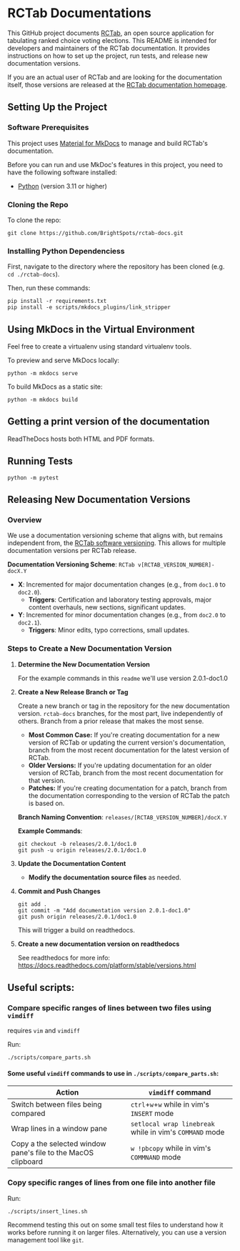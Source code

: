 # RCTab Documentations

This GitHub project documents [RCTab](rcvresources.org/rctab), an open source application for tabulating ranked choice voting elections. This README is intended for developers and maintainers of the RCTab documentation. It provides instructions on how to set up the project, run tests, and release new documentation versions.

If you are an actual user of RCTab and are looking for the documentation itself, those versions are released at the [RCTab documentation homepage](https://brightspots.github.io/rctab-docs/index.html).

## Setting Up the Project

### Software Prerequisites
This project uses [Material for MkDocs](https://squidfunk.github.io/mkdocs-material/) to manage and build RCTab's
documentation.

Before you can run and use MkDoc's features in this project, you need to have the following software installed:

- [Python](https://www.python.org/downloads/) (version 3.11 or higher)

### Cloning the Repo

To clone the repo:
```shell
git clone https://github.com/BrightSpots/rctab-docs.git
```

### Installing Python Dependenciess

First, navigate to the directory where the repository has been cloned (e.g. `cd ./rctab-docs`).

Then, run these commands:
```shell
pip install -r requirements.txt
pip install -e scripts/mkdocs_plugins/link_stripper
```

## Using MkDocs in the Virtual Environment

Feel free to create a virtualenv using standard virtualenv tools.

To preview and serve MkDocs locally:
```shell
python -m mkdocs serve
```

To build MkDocs as a static site:
```shell
python -m mkdocs build
```

## Getting a print version of the documentation

ReadTheDocs hosts both HTML and PDF formats.

## Running Tests

```shell
python -m pytest
```


## Releasing New Documentation Versions

### Overview

We use a documentation versioning scheme that aligns with, but remains independent from, the [RCTab software versioning](https://github.com/BrightSpots/rcv/wiki/RCTab-Versioning). This allows for multiple documentation versions per RCTab release.

**Documentation Versioning Scheme**: `RCTab v[RCTAB_VERSION_NUMBER]-docX.Y`

- **X**: Incremented for major documentation changes (e.g., from `doc1.0` to `doc2.0`).
  - **Triggers**: Certification and laboratory testing approvals, major content overhauls, new sections, significant updates.
- **Y**: Incremented for minor documentation changes (e.g., from `doc2.0` to `doc2.1`).
  - **Triggers**: Minor edits, typo corrections, small updates.

### Steps to Create a New Documentation Version

1. **Determine the New Documentation Version**

   For the example commands in this `readme` we'll use version 2.0.1-doc1.0

3. **Create a New Release Branch or Tag**

   Create a new branch or tag in the repository for the new documentation version. `rctab-docs` branches, for the most part, live independently of others. Branch from a prior release that makes the most sense.
   
     - **Most Common Case:** If you're creating documentation for a new version of RCTab or updating the current version's documentation, branch from the most recent documentation for the latest version of RCTab.  
     - **Older Versions:** If you're updating documentation for an older version of RCTab, branch from the most recent documentation for that version.
     - **Patches:** If you're creating documentation for a patch, branch from the documentation corresponding to the version of RCTab the patch is based on.

   **Branch Naming Convention**: `releases/[RCTAB_VERSION_NUMBER]/docX.Y`

   **Example Commands**:

   ```
   git checkout -b releases/2.0.1/doc1.0
   git push -u origin releases/2.0.1/doc1.0
   ```

4. **Update the Documentation Content**

   - **Modify the documentation source files** as needed.

5. **Commit and Push Changes**
   ```
   git add .
   git commit -m "Add documentation version 2.0.1-doc1.0"
   git push origin releases/2.0.1/doc1.0
   ```
   This will trigger a build on readthedocs.

6. **Create a new documentation version on readthedocs**

   See readthedocs for more info: https://docs.readthedocs.com/platform/stable/versions.html


## Useful scripts:

### Compare specific ranges of lines between two files using `vimdiff`
requires `vim` and `vimdiff`

Run:
```shell
./scripts/compare_parts.sh
```
#### Some useful `vimdiff` commands to use in `./scripts/compare_parts.sh`:

| Action                                                        | `vimdiff` command                                       |
|---------------------------------------------------------------|---------------------------------------------------------|
| Switch between files being compared                           | `ctrl`+`w`+`w` while in vim's `INSERT` mode             |
| Wrap lines in a window pane                                   | `setlocal wrap linebreak` while in vim's `COMMAND` mode |
| Copy a the selected window pane's file to the MacOS clipboard | `w !pbcopy` while in vim's `COMMNAND` mode              |

### Copy specific ranges of lines from one file into another file

Run:
```shell
./scripts/insert_lines.sh
```

Recommend testing this out on some small test files to understand how it works before running it on larger files. Alternatively, you can use a version management  tool like `git`.

